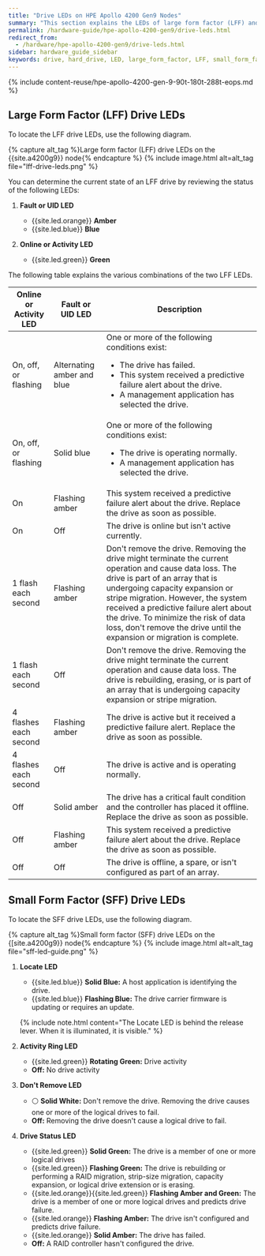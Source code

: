 ```yaml
---
title: "Drive LEDs on HPE Apollo 4200 Gen9 Nodes"
summary: "This section explains the LEDs of large form factor (LFF) and small form factor (SFF) drives in HPE Apollo 4200 Gen9 nodes."
permalink: /hardware-guide/hpe-apollo-4200-gen9/drive-leds.html
redirect_from:
  - /hardware/hpe-apollo-4200-gen9/drive-leds.html
sidebar: hardware_guide_sidebar
keywords: drive, hard_drive, LED, large_form_factor, LFF, small_form_factor, SFF, HPE_Apollo_4200_Gen9, HPE, Apollo, 4200_Gen9
---
```


{% include content-reuse/hpe-apollo-4200-gen-9-90t-180t-288t-eops.md %}

## Large Form Factor (LFF) Drive LEDs

To locate the LFF drive LEDs, use the following diagram.

{% capture alt_tag %}Large form factor (LFF) drive LEDs on the {{site.a4200g9}} node{% endcapture %}
{% include image.html alt=alt_tag file="lff-drive-leds.png" %}

You can determine the current state of an LFF drive by reviewing the status of the following LEDs:

1. **Fault or UID LED**

   * {{site.led.orange}} **Amber**
   * {{site.led.blue}} **Blue**

1. **Online or Activity LED**

   * {{site.led.green}} **Green**

The following table explains the various combinations of the two LFF LEDs.

<table>
<thead>
  <tr>
    <th>Online or Activity LED</th>
    <th>Fault or UID LED</th>
    <th>Description</th>
  </tr>
</thead>
<tbody>
  <tr>
    <td>On, off, or flashing</td>
    <td>Alternating amber and blue</td>
    <td>One or more of the following conditions exist:
      <ul>
        <li>The drive has failed.</li>
        <li>This system received a predictive failure alert about the drive.</li>
        <li>A management application has selected the drive.</li>
      </ul>
    </td>
  </tr>
  <tr>
    <td>On, off, or flashing</td>
    <td>Solid blue</td>
    <td>One or more of the following conditions exist:
      <ul>
        <li>The drive is operating normally.</li>
        <li>A management application has selected the drive.</li>
      </ul>
    </td>
  </tr>
  <tr>
    <td>On</td>
    <td>Flashing amber</td>
    <td>This system received a predictive failure alert about the drive. Replace the drive as soon as possible.</td>
  </tr>
  <tr>
    <td>On</td>
    <td>Off</td>
    <td>The drive is online but isn't active currently.</td>
  </tr>
  <tr>
    <td>1 flash each second</td>
    <td>Flashing amber</td>
    <td>Don't remove the drive. Removing the drive might terminate the current operation and cause data loss. The drive is part of an array that is undergoing capacity expansion or stripe migration. However, the system received a predictive failure alert about the drive. To minimize the risk of data loss, don't remove the drive until the expansion or migration is complete.</td>
  </tr>
  <tr>
    <td>1 flash each second</td>
    <td>Off</td>
    <td>Don't remove the drive. Removing the drive might terminate the current operation and cause data loss. The drive is rebuilding, erasing, or is part of an array that is undergoing capacity expansion or stripe migration.</td>
  </tr>
  <tr>
    <td>4 flashes each second</td>
    <td>Flashing amber</td>
    <td>The drive is active but it received a predictive failure alert. Replace the drive as soon as possible.</td>
  </tr>
  <tr>
    <td>4 flashes each second</td>
    <td>Off</td>
    <td>The drive is active and is operating normally.</td>
  </tr>
  <tr>
    <td>Off</td>
    <td>Solid amber</td>
    <td>The drive has a critical fault condition and the controller has placed it offline. Replace the drive as soon as possible.</td>
  </tr>
  <tr>
    <td>Off</td>
    <td>Flashing amber</td>
    <td>This system received a predictive failure alert about the drive. Replace the drive as soon as possible.</td>
  </tr>
  <tr>
    <td>Off</td>
    <td>Off</td>
    <td>The drive is offline, a spare, or isn't configured as part of an array.</td>
  </tr>
</tbody>
</table>

## Small Form Factor (SFF) Drive LEDs

To locate the SFF drive LEDs, use the following diagram.

{% capture alt_tag %}Small form factor (SFF) drive LEDs on the {[site.a4200g9}} node{% endcapture %}
{% include image.html alt=alt_tag file="sff-led-guide.png" %}

1. **Locate LED**

   * {{site.led.blue}} **Solid Blue:** A host application is identifying the drive.
   * {{site.led.blue}} **Flashing Blue:** The drive carrier firmware is updating or requires an update.

   {% include note.html content="The Locate LED is behind the release lever. When it is illuminated, it is visible." %}

1. **Activity Ring LED**

   * {{site.led.green}} **Rotating Green:** Drive activity
   * **Off:** No drive activity

1. **Don't Remove LED**

   * ⚪ **Solid White:** Don't remove the drive. Removing the drive causes one or more of the logical drives to fail.
   * **Off:** Removing the drive doesn't cause a logical drive to fail.

1. **Drive Status LED**

   * {{site.led.green}} **Solid Green:** The drive is a member of one or more logical drives
   * {{site.led.green}} **Flashing Green:** The drive is rebuilding or performing a RAID migration, strip-size migration, capacity expansion, or logical drive extension or is erasing.
   * {{site.led.orange}}{{site.led.green}} **Flashing Amber and Green:** The drive is a member of one or more logical drives and predicts drive failure.
   * {{site.led.orange}} **Flashing Amber:** The drive isn't configured and predicts drive failure.
   * {{site.led.orange}} **Solid Amber:** The drive has failed.
   * **Off:** A RAID controller hasn't configured the drive.
